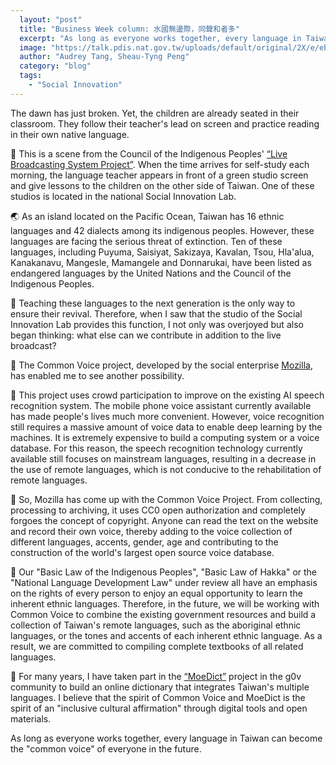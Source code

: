 ```yaml
---
  layout: "post"
  title: "Business Week column: 水國無邊際，同聲和者多"
  excerpt: "As long as everyone works together, every language in Taiwan can become the \"common voice\" of everyone in the future."
  image: "https://talk.pdis.nat.gov.tw/uploads/default/original/2X/e/ebf0c4a4e08f1c27cb0622ab416e3fbb77138b75.jpg"
  author: "Audrey Tang, Sheau-Tyng Peng"
  category: "blog"
  tags: 
    - "Social Innovation"
---
```



The dawn has just broken. Yet, the children are already seated in their classroom. They follow their teacher's lead on screen and practice reading in their own native language.

🎪 This is a scene from the Council of the Indigenous Peoples' [“Live Broadcasting System Project”](https://www.facebook.com/mismarteducation/). When the time arrives for self-study each morning, the language teacher appears in front of a green studio screen and give lessons to the children on the other side of Taiwan. One of these studios is located in the national Social Innovation Lab.

🌏 As an island located on the Pacific Ocean, Taiwan has 16 ethnic languages and 42 dialects among its indigenous peoples. However, these languages are facing the serious threat of extinction. Ten of these languages, including Puyuma, Saisiyat, Sakizaya, Kavalan, Tsou, Hla'alua, Kanakanavu, Mangesle, Mamangele and Donnarukai, have been listed as endangered languages by the United Nations and the Council of the Indigenous Peoples.

🏡 Teaching these languages to the next generation is the only way to ensure their revival. Therefore, when I saw that the studio of the Social Innovation Lab provides this function, I not only was overjoyed but also began thinking: what else can we contribute in addition to the live broadcast?

💬 The Common Voice project, developed by the social enterprise [Mozilla](https://www.mozilla.org/foundation/), has enabled me to see another possibility.

📲 This project uses crowd participation to improve on the existing AI speech recognition system. The mobile phone voice assistant currently available has made people's lives much more convenient. However, voice recognition still requires a massive amount of voice data to enable deep learning by the machines. It is extremely expensive to build a computing system or a voice database. For this reason, the speech recognition technology currently available still focuses on mainstream languages, resulting in a decrease in the use of remote languages, which is not conducive to the rehabilitation of remote languages.

📖 So, Mozilla has come up with the Common Voice Project. From collecting, processing to archiving, it uses CC0 open authorization and completely forgoes the concept of copyright. Anyone can read the text on the website and record their own voice, thereby adding to the voice collection of different languages, accents, gender, age and contributing to the construction of the world's largest open source voice database.

🏫 Our "Basic Law of the Indigenous Peoples", "Basic Law of Hakka" or the "National Language Development Law" under review all have an emphasis on the rights of every person to enjoy an equal opportunity to learn the inherent ethnic languages. Therefore, in the future, we will be working with Common Voice to combine the existing government resources and build a collection of Taiwan's remote languages, such as the aboriginal ethnic languages, or the tones and accents of each inherent ethnic language. As a result, we are committed to compiling complete textbooks of all related languages.

🎨 For many years, I have taken part in the [“MoeDict”](https://moedict.tw) project in the g0v community to build an online dictionary that integrates Taiwan's multiple languages. I believe that the spirit of Common Voice and MoeDict is the spirit of an "inclusive cultural affirmation" through digital tools and open materials.

As long as everyone works together, every language in Taiwan can become the "common voice" of everyone in the future.

